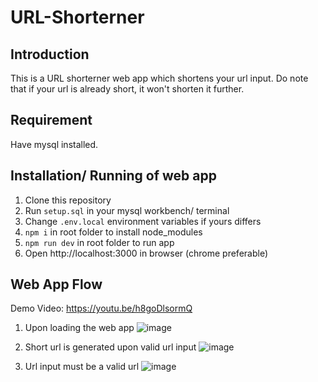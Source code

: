 # URL-Shorterner

## Introduction
This is a URL shorterner web app which shortens your url input. Do note that if your url is already short, it won't shorten it further.

## Requirement
Have mysql installed.

## Installation/ Running of web app
1) Clone this repository
2) Run ```setup.sql``` in your mysql workbench/ terminal
3) Change ```.env.local``` environment variables if yours differs
4) ```npm i``` in root folder to install node_modules 
6) ```npm run dev``` in root folder to run app
7) Open http://localhost:3000 in browser (chrome preferable)

## Web App Flow
Demo Video: https://youtu.be/h8goDlsormQ
1) Upon loading the web app
![image](https://user-images.githubusercontent.com/101784318/224400296-a580a4d6-3989-46c9-8b27-0e38b4d22773.png)


2) Short url is generated upon valid url input
![image](https://user-images.githubusercontent.com/101784318/224428186-88a9a657-eefd-4d24-9ebf-76ee75662b13.png)



3) Url input must be a valid url
   ![image](https://user-images.githubusercontent.com/101784318/224403401-43130370-7593-4bf2-b185-416f2de2a370.png)

